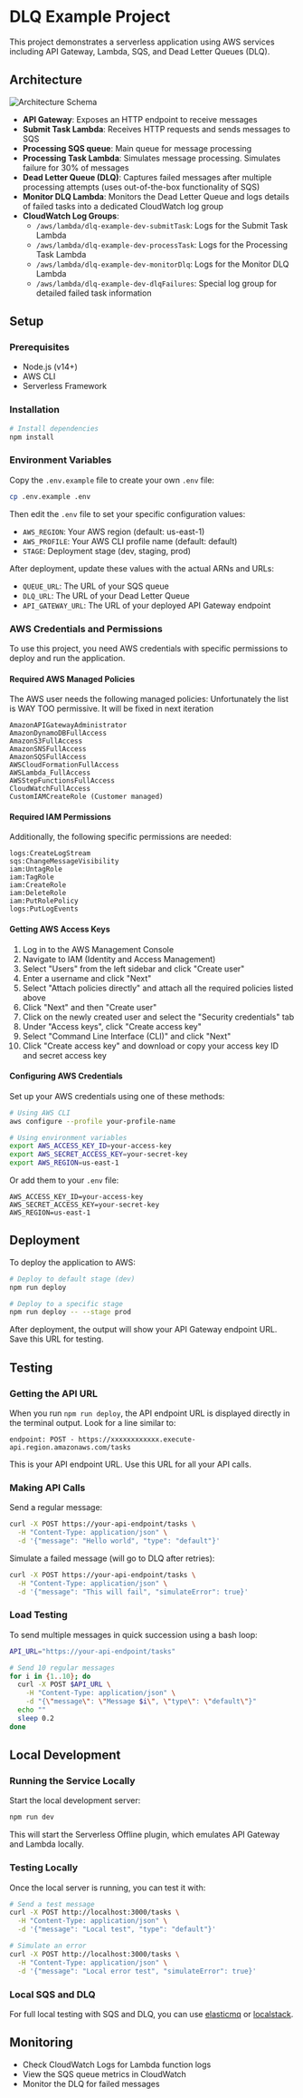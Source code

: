 # DLQ Example Project

This project demonstrates a serverless application using AWS services including API Gateway, Lambda, SQS, and Dead Letter Queues (DLQ).

## Architecture

![Architecture Schema](assets/schema.png)

- **API Gateway**: Exposes an HTTP endpoint to receive messages
- **Submit Task Lambda**: Receives HTTP requests and sends messages to SQS
- **Processing SQS queue**: Main queue for message processing
- **Processing Task Lambda**: Simulates message processing. Simulates failure for 30% of messages
- **Dead Letter Queue (DLQ)**: Captures failed messages after multiple processing attempts (uses out-of-the-box functionality of SQS)
- **Monitor DLQ Lambda**: Monitors the Dead Letter Queue and logs details of failed tasks into a dedicated CloudWatch log group
- **CloudWatch Log Groups**:
  - `/aws/lambda/dlq-example-dev-submitTask`: Logs for the Submit Task Lambda
  - `/aws/lambda/dlq-example-dev-processTask`: Logs for the Processing Task Lambda
  - `/aws/lambda/dlq-example-dev-monitorDlq`: Logs for the Monitor DLQ Lambda
  - `/aws/lambda/dlq-example-dev-dlqFailures`: Special log group for detailed failed task information

## Setup

### Prerequisites

- Node.js (v14+)
- AWS CLI
- Serverless Framework

### Installation

```bash
# Install dependencies
npm install
```

### Environment Variables

Copy the `.env.example` file to create your own `.env` file:

```bash
cp .env.example .env
```

Then edit the `.env` file to set your specific configuration values:

- `AWS_REGION`: Your AWS region (default: us-east-1)
- `AWS_PROFILE`: Your AWS CLI profile name (default: default)
- `STAGE`: Deployment stage (dev, staging, prod)

After deployment, update these values with the actual ARNs and URLs:
- `QUEUE_URL`: The URL of your SQS queue
- `DLQ_URL`: The URL of your Dead Letter Queue
- `API_GATEWAY_URL`: The URL of your deployed API Gateway endpoint

### AWS Credentials and Permissions

To use this project, you need AWS credentials with specific permissions to deploy and run the application.

#### Required AWS Managed Policies

The AWS user needs the following managed policies:
Unfortunately the list is WAY TOO permissive. It will be fixed in next iteration

```
AmazonAPIGatewayAdministrator
AmazonDynamoDBFullAccess
AmazonS3FullAccess
AmazonSNSFullAccess
AmazonSQSFullAccess
AWSCloudFormationFullAccess
AWSLambda_FullAccess
AWSStepFunctionsFullAccess
CloudWatchFullAccess
CustomIAMCreateRole (Customer managed)
```

#### Required IAM Permissions

Additionally, the following specific permissions are needed:

```
logs:CreateLogStream
sqs:ChangeMessageVisibility
iam:UntagRole
iam:TagRole
iam:CreateRole
iam:DeleteRole
iam:PutRolePolicy
logs:PutLogEvents
```

#### Getting AWS Access Keys

1. Log in to the AWS Management Console
2. Navigate to IAM (Identity and Access Management)
3. Select "Users" from the left sidebar and click "Create user"
4. Enter a username and click "Next"
5. Select "Attach policies directly" and attach all the required policies listed above
6. Click "Next" and then "Create user"
7. Click on the newly created user and select the "Security credentials" tab
8. Under "Access keys", click "Create access key"
9. Select "Command Line Interface (CLI)" and click "Next"
10. Click "Create access key" and download or copy your access key ID and secret access key

#### Configuring AWS Credentials

Set up your AWS credentials using one of these methods:

```bash
# Using AWS CLI
aws configure --profile your-profile-name

# Using environment variables
export AWS_ACCESS_KEY_ID=your-access-key
export AWS_SECRET_ACCESS_KEY=your-secret-key
export AWS_REGION=us-east-1
```

Or add them to your `.env` file:
```
AWS_ACCESS_KEY_ID=your-access-key
AWS_SECRET_ACCESS_KEY=your-secret-key
AWS_REGION=us-east-1
```

## Deployment

To deploy the application to AWS:

```bash
# Deploy to default stage (dev)
npm run deploy

# Deploy to a specific stage
npm run deploy -- --stage prod
```

After deployment, the output will show your API Gateway endpoint URL. Save this URL for testing.

## Testing

### Getting the API URL

When you run `npm run deploy`, the API endpoint URL is displayed directly in the terminal output. Look for a line similar to:

```
endpoint: POST - https://xxxxxxxxxxxx.execute-api.region.amazonaws.com/tasks
```

This is your API endpoint URL. Use this URL for all your API calls.

### Making API Calls

Send a regular message:

```bash
curl -X POST https://your-api-endpoint/tasks \
  -H "Content-Type: application/json" \
  -d '{"message": "Hello world", "type": "default"}'
```

Simulate a failed message (will go to DLQ after retries):

```bash
curl -X POST https://your-api-endpoint/tasks \
  -H "Content-Type: application/json" \
  -d '{"message": "This will fail", "simulateError": true}'
```

### Load Testing

To send multiple messages in quick succession using a bash loop:

```bash
API_URL="https://your-api-endpoint/tasks"

# Send 10 regular messages
for i in {1..10}; do
  curl -X POST $API_URL \
    -H "Content-Type: application/json" \
    -d "{\"message\": \"Message $i\", \"type\": \"default\"}"
  echo ""
  sleep 0.2
done
```

## Local Development

### Running the Service Locally

Start the local development server:

```bash
npm run dev
```

This will start the Serverless Offline plugin, which emulates API Gateway and Lambda locally.

### Testing Locally

Once the local server is running, you can test it with:

```bash
# Send a test message
curl -X POST http://localhost:3000/tasks \
  -H "Content-Type: application/json" \
  -d '{"message": "Local test", "type": "default"}'

# Simulate an error
curl -X POST http://localhost:3000/tasks \
  -H "Content-Type: application/json" \
  -d '{"message": "Local error test", "simulateError": true}'
```

### Local SQS and DLQ

For full local testing with SQS and DLQ, you can use [elasticmq](https://github.com/softwaremill/elasticmq) or [localstack](https://github.com/localstack/localstack).

## Monitoring

- Check CloudWatch Logs for Lambda function logs
- View the SQS queue metrics in CloudWatch
- Monitor the DLQ for failed messages
